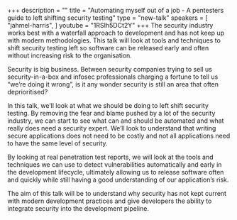 +++
description = ""
title = "Automating myself out of a job - A pentesters guide to left shifting security testing"
type = "new-talk"
speakers = [
        "jahmel-harris",
]
youtube = "1RSIh5DCt2Y"
+++
The security industry works best with a waterfall approach to development and has not keep up with modern methodologies. This talk will look at tools and techniques to shift security testing left so software can be released early and often without increasing risk to the organisation.

Security is big business. Between security companies trying to sell us security-in-a-box and infosec professionals charging a fortune to tell us “we’re doing it wrong”, is it any wonder security is still an area that often deprioritised?

In this talk, we’ll look at what we should be doing to left shift security testing. By removing the fear and blame pushed by a lot of the security industry, we can start to see what can and should be automated and what really does need a security expert. We’ll look to understand that writing secure applications does not need to be costly and not all applications need to have the same level of security.

By looking at real penetration test reports, we will look at the tools and techniques we can use to detect vulnerabilities automatically and early in the development lifecycle, ultimately allowing us to release software often and quickly while still having a good understanding of our application’s risk.

The aim of this talk will be to understand why security has not kept current with modern development practices and give developers the ability to integrate security into the development pipeline.